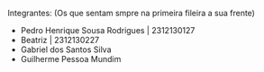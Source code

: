 Integrantes: (Os que sentam smpre na primeira fileira a sua frente)

- Pedro Henrique Sousa Rodrigues | 2312130127
- Beatriz | 2312130227
- Gabriel dos Santos Silva
- Guilherme Pessoa Mundim

